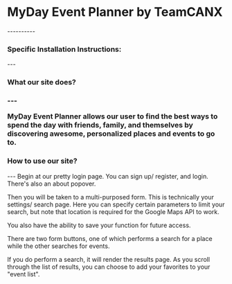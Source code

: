 <h1>MyDay Event Planner by TeamCANX</h1>
----------

<h3>Specific Installation Instructions:</h3>
---

<h3>What our site does?<h3>
---

MyDay Event Planner allows our user to find the best ways to spend the day with friends, family, and themselves by discovering awesome, personalized places and events to go to.

<h3>How to use our site?</h3>
---
Begin at our pretty login page. You can sign up/ register, and login. There's also an about popover.

Then you will be taken to a multi-purposed form. This is technically your settings/ search page. Here you can specify certain parameters to limit your search, but note that location is required for the Google Maps API to work.

You also have the ability to save your function for future access.

There are two form buttons, one of which performs a search for a place while the other searches for events.

If you do perform a search, it will render the results page. As you scroll through the list of results, you can choose to add your favorites to your "event list".
